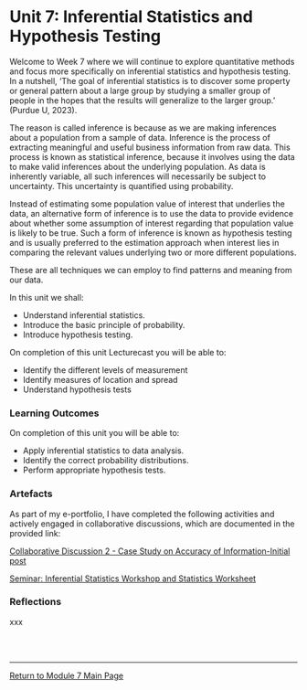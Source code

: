 # Unit 7: Inferential Statistics and Hypothesis Testing

Welcome to Week 7 where we will continue to explore quantitative methods and focus more specifically on inferential statistics and hypothesis testing. In a nutshell, ‘The goal of inferential statistics is to discover some property or general pattern about a large group by studying a smaller group of people in the hopes that the results will generalize to the larger group.’ (Purdue U, 2023).

The reason is called inference is because as we are making inferences about a population from a sample of data. Inference is the process of extracting meaningful and useful business information from raw data. This process is known as statistical inference, because it involves using the data to make valid inferences about the underlying population. As data is inherently variable, all such inferences will necessarily be subject to uncertainty. This uncertainty is quantified using probability.

Instead of estimating some population value of interest that underlies the data, an alternative form of inference is to use the data to provide evidence about whether some assumption of interest regarding that population value is likely to be true. Such a form of inference is known as hypothesis testing and is usually preferred to the estimation approach when interest lies in comparing the relevant values underlying two or more different populations.

These are all techniques we can employ to find patterns and meaning from our data.

In this unit we shall:
 - Understand inferential statistics.
 - Introduce the basic principle of probability.
 - Introduce hypothesis testing.

On completion of this unit Lecturecast you will be able to:
 - Identify the different levels of measurement
 - Identify measures of location and spread
 - Understand hypothesis tests

### Learning Outcomes
On completion of this unit you will be able to:
 - Apply inferential statistics to data analysis.
 - Identify the correct probability distributions.
 - Perform appropriate hypothesis tests.

### Artefacts 
As part of my e-portfolio, I have completed the following activities and actively engaged in collaborative discussions, which are documented in the provided link:

[Collaborative Discussion 2 - Case Study on Accuracy of Information-Initial post](RMPP_Unit07_Initial.pdf)

[Seminar: Inferential Statistics Workshop and Statistics Worksheet](RMPP_Unit07_Activity.md)


### Reflections
xxx

<br><br>

--- 

[Return to Module 7 Main Page](RMPP_main.md)
